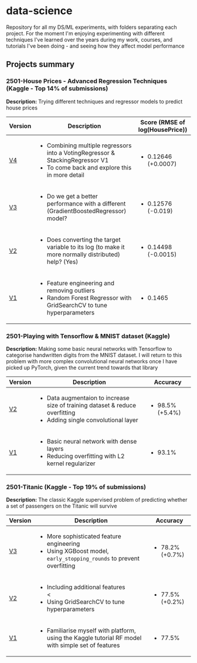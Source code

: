 # data-science
Repository for all my DS/ML experiments, with folders separating each project. For the moment I'm enjoying experimenting with different techniques I've learned over the years during my work, courses, and tutorials I've been doing - and seeing how they affect model performance

## Projects summary

### 2501-House Prices - Advanced Regression Techniques (Kaggle - Top 14% of submissions)
**Description:** Trying different techniques and regressor models to predict house prices

| Version  | Description | Score (RMSE of log(HousePrice)) |
| ------------- | ------------- | ------------- |
| [V4](https://github.com/a-asaria/data-science/blob/main/2501-House-Prices-Regression-Kaggle/250122-house-prices-4-stacked-model.ipynb)  | <ul><li>Combining multiple regressors into a VotingRegressor & StackingRegressor V1</li><li>To come back and explore this in more detail</li></ul> | <ul><li>0.12646 (+0.0007)</ul></li>  |
| [V3](https://github.com/a-asaria/data-science/blob/main/2501-House-Prices-Regression-Kaggle/250121-house-prices-3-with-gbregressor.ipynb)  | <ul><li>Do we get a better performance with a different (GradientBoostedRegressor) model?</li> | <ul><li>0.12576 (-0.019)</ul></li>  |
| [V2](https://github.com/a-asaria/data-science/blob/main/2501-House-Prices-Regression-Kaggle/250121-house-prices-2-taking-log-of-feature.ipynb)  | <ul><li>Does converting the target variable to its log (to make it more normally distributed) help? (Yes)</li> | <ul><li>0.14498 (-0.0015)</ul></li>  |
| [V1](https://github.com/a-asaria/data-science/blob/main/2501-House-Prices-Regression-Kaggle/250120-house-prices-1.ipynb)  | <ul><li>Feature engineering and removing outliers</li><li>Random Forest Regressor with GridSearchCV to tune hyperparameters</ul></li> | <ul><li>0.1465</ul></li> |

### 2501-Playing with Tensorflow & MNIST dataset (Kaggle)
**Description:** Making some basic neural networks with Tensorflow to categorise handwritten digits from the MNIST dataset. I will return to this problem with more complex convolutional neural networks once I have picked up PyTorch, given the current trend towards that library

| Version  | Description | Accuracy |
| ------------- | ------------- | ------------- |
| [V2](https://github.com/a-asaria/data-science/blob/main/2501-Titanic/250113-titanic-random-forest-h-parameter-tuning.ipynb)  | <ul><li>Data augmentaion to increase size of training dataset & reduce overfitting </li><li>Adding single convolutional layer</li>  | <ul><li>98.5% (+5.4%)</ul></li>  |
| [V1](https://github.com/a-asaria/data-science/blob/main/2501-MNIST-Tensorflow/250114-minst-initial-play-around-score-0-931.ipynb)  | <ul><li>Basic neural network with dense layers</li><li>Reducing overfitting with L2 kernel regularizer</ul></li> | <ul><li>93.1% </ul></li> |

### 2501-Titanic (Kaggle - Top 19% of submissions)
**Description:** The classic Kaggle supervised  problem of predicting whether a set of passengers on the Titanic will survive

| Version  | Description | Accuracy |
| ------------- | ------------- | ------------- |
| [V3](https://github.com/a-asaria/data-science/blob/main/2501-Titanic/250117-w-feature-eng-selection.ipynb)  | <ul><li>More sophisticated feature engineering</li><li>Using XGBoost model, `early_stopping_rounds` to prevent overfitting  | <ul><li>78.2% (+0.7%)</li></ul>   |
| [V2](https://github.com/a-asaria/data-science/blob/main/2501-Titanic/250113-titanic-random-forest-h-parameter-tuning.ipynb)  | <ul><li>Including additional features </li><<li> Using GridSearchCV to tune hyperparameters  | <ul><li>77.5% (+0.2%)</li></ul>   |
| [V1](https://github.com/a-asaria/data-science/blob/main/2501-Titanic/250110-titanic-tutorial.ipynb)  | <ul><li>Familiarise myself with platform, using the Kaggle tutorial RF model with simple set of features </li></ul> | <ul><li>77.5%</ul></li>   |



